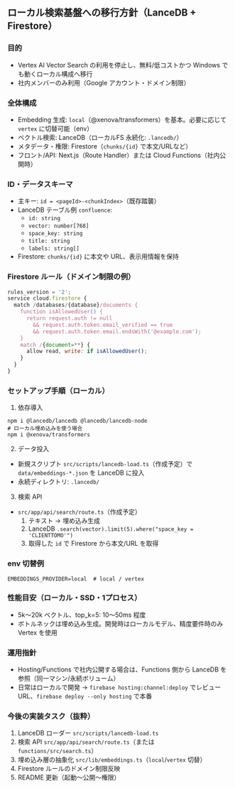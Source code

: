 ## ローカル検索基盤への移行方針（LanceDB + Firestore）

### 目的
- Vertex AI Vector Search の利用を停止し、無料/低コストかつ Windows でも動くローカル構成へ移行
- 社内メンバーのみ利用（Google アカウント・ドメイン制限）

### 全体構成
- Embedding 生成: `local`（@xenova/transformers）を基本。必要に応じて `vertex` に切替可能（env）
- ベクトル検索: LanceDB（ローカルFS 永続化: `.lancedb/`）
- メタデータ・権限: Firestore（`chunks/{id}` で本文/URLなど）
- フロント/API: Next.js（Route Handler）または Cloud Functions（社内公開時）

### ID・データスキーマ
- 主キー: `id = <pageId>-<chunkIndex>`（既存踏襲）
- LanceDB テーブル例 `confluence`:
  - `id: string`
  - `vector: number[768]`
  - `space_key: string`
  - `title: string`
  - `labels: string[]`
- Firestore: `chunks/{id}` に本文や URL、表示用情報を保持

### Firestore ルール（ドメイン制限の例）
```javascript
rules_version = '2';
service cloud.firestore {
  match /databases/{database}/documents {
    function isAllowedUser() {
      return request.auth != null
        && request.auth.token.email_verified == true
        && request.auth.token.email.endsWith('@example.com');
    }
    match /{document=**} {
      allow read, write: if isAllowedUser();
    }
  }
}
```

### セットアップ手順（ローカル）
1) 依存導入
```
npm i @lancedb/lancedb @lancedb/lancedb-node
# ローカル埋め込みを使う場合
npm i @xenova/transformers
```
2) データ投入
- 新規スクリプト `src/scripts/lancedb-load.ts`（作成予定）で `data/embeddings-*.json` を LanceDB に投入
- 永続ディレクトリ: `.lancedb/`
3) 検索 API
- `src/app/api/search/route.ts`（作成予定）
  1. テキスト → 埋め込み生成
  2. LanceDB `.search(vector).limit(5).where("space_key = 'CLIENTTOMO'")`
  3. 取得した `id` で Firestore から本文/URL を取得

### env 切替例
```
EMBEDDINGS_PROVIDER=local  # local / vertex
```

### 性能目安（ローカル・SSD・1プロセス）
- 5k〜20k ベクトル、top_k=5: 10〜50ms 程度
- ボトルネックは埋め込み生成。開発時はローカルモデル、精度要件時のみ Vertex を使用

### 運用指針
- Hosting/Functions で社内公開する場合は、Functions 側から LanceDB を参照（同一マシン/永続ボリューム）
- 日常はローカルで開発 → `firebase hosting:channel:deploy` でレビューURL、`firebase deploy --only hosting` で本番

### 今後の実装タスク（抜粋）
1. LanceDB ローダー `src/scripts/lancedb-load.ts`
2. 検索 API `src/app/api/search/route.ts`（または `functions/src/search.ts`）
3. 埋め込み層の抽象化 `src/lib/embeddings.ts`（`local`/`vertex` 切替）
4. Firestore ルールのドメイン制限反映
5. README 更新（起動～公開～権限）


